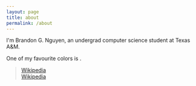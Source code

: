 ```yaml
---
layout: page
title: about
permalink: /about
---
```

<link rel="stylesheet" href="{{ "/assets/css/about.css" | relative_url }}">

I'm Brandon G. Nguyen, an undergrad computer science student at Texas A&M.


<div class="colors center">
    One of my favourite colors is <em><b></b></em>.
    <div class="palette">
        <span id="hex"></span>
        <div class="center">
            <figcaption><em></em></figcaption>
        </div>
    </div>
    <blockquote class="center">
        <em><b></b></em> 
        <figcaption class="eigengrau">
            <a href="https://en.wikipedia.org/wiki/Eigengrau">Wikipedia</a>
        </figcaption>
        <figcaption class="verdigris">
            <a href="https://en.wikipedia.org/wiki/Verdigris">Wikipedia</a>
        </figcaption>
    </blockquote>
</div>
